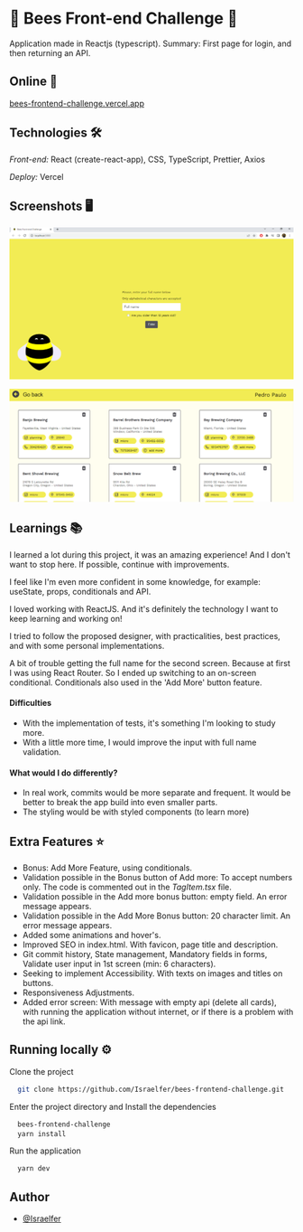 # 🐝 Bees Front-end Challenge 🐝

Application made in Reactjs (typescript).
Summary: First page for login, and then returning an API.

## Online 👀

[bees-frontend-challenge.vercel.app](https://bees-frontend-challenge.vercel.app/)

## Technologies 🛠️

_Front-end:_ React (create-react-app), CSS, TypeScript, Prettier, Axios

_Deploy:_ Vercel

## Screenshots 🖥️

![Screen One](./src/assets/print-screen1.png?raw=true 'screenshot')

![Screen Two](./src/assets/print-screen2.png?raw=true 'screenshot')

## Learnings 📚

I learned a lot during this project, it was an amazing experience! And I don't want to stop here. If possible, continue with improvements.

I feel like I'm even more confident in some knowledge, for example: useState, props, conditionals and API.

I loved working with ReactJS. And it's definitely the technology I want to keep learning and working on!

I tried to follow the proposed designer, with practicalities, best practices, and with some personal implementations.

A bit of trouble getting the full name for the second screen. Because at first I was using React Router. So I ended up switching to an on-screen conditional. Conditionals also used in the 'Add More' button feature.

#### Difficulties

- With the implementation of tests, it's something I'm looking to study more.
- With a little more time, I would improve the input with full name validation.

#### What would I do differently?

- In real work, commits would be more separate and frequent. It would be better to break the app build into even smaller parts.
- The styling would be with styled components (to learn more)

## Extra Features ⭐

- Bonus: Add More Feature, using conditionals.
- Validation possible in the Bonus button of Add more: To accept numbers only. The code is commented out in the _TagItem.tsx_ file.
- Validation possible in the Add more bonus button: empty field. An error message appears.
- Validation possible in the Add More Bonus button: 20 character limit. An error message appears.
- Added some animations and hover's.
- Improved SEO in index.html. With favicon, page title and description.
- Git commit history, State management, Mandatory fields in forms, Validate user input in 1st screen (min: 6 characters).
- Seeking to implement Accessibility. With texts on images and titles on buttons.
- Responsiveness Adjustments.
- Added error screen: With message with empty api (delete all cards), with running the application without internet, or if there is a problem with the api link.

## Running locally ⚙️

Clone the project

```bash
  git clone https://github.com/Israelfer/bees-frontend-challenge.git
```

Enter the project directory and Install the dependencies

```bash
  bees-frontend-challenge
  yarn install
```

Run the application

```bash
  yarn dev
```

## Author

- [@Israelfer](https://www.github.com/Israelfer)
